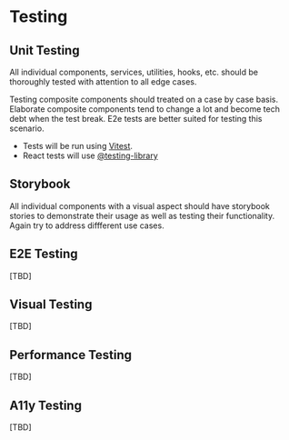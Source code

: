 # Testing

## Unit Testing
All individual components, services, utilities, hooks, etc. should be thoroughly tested with attention to all edge cases.

Testing composite components should treated on a case by case basis. Elaborate composite components tend to change a lot
and become tech debt when the test break. E2e tests are better suited for testing this scenario.
- Tests will be run using [Vitest](https://vitest.dev/).
- React tests will use [@testing-library](https://testing-library.com/docs/react-testing-library/intro/)

## Storybook 
All individual components with a visual aspect should have storybook stories to demonstrate their usage as well as testing
their functionality. Again try to address diffferent use cases.

## E2E Testing
[TBD]

## Visual Testing
[TBD]

## Performance Testing
[TBD]

## A11y Testing
[TBD]
